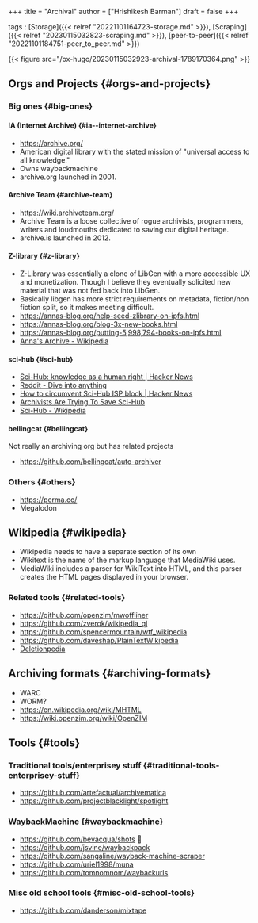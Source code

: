 +++
title = "Archival"
author = ["Hrishikesh Barman"]
draft = false
+++

tags
: [Storage]({{< relref "20221101164723-storage.md" >}}), [Scraping]({{< relref "20230115032823-scraping.md" >}}), [peer-to-peer]({{< relref "20221101184751-peer_to_peer.md" >}})

{{< figure src="/ox-hugo/20230115032923-archival-1789170364.png" >}}


## Orgs and Projects {#orgs-and-projects}


### Big ones {#big-ones}


#### IA (Internet Archive) {#ia--internet-archive}

-   <https://archive.org/>
-   American digital library with the stated mission of "universal access to all knowledge."
-   Owns waybackmachine
-   archive.org launched in 2001.


#### Archive Team {#archive-team}

-   <https://wiki.archiveteam.org/>
-   Archive Team is a loose collective of rogue archivists, programmers, writers and loudmouths dedicated to saving our digital heritage.
-   archive.is launched in 2012.


#### Z-library {#z-library}

-   Z-Library was essentially a clone of LibGen with a more accessible UX and monetization. Though I believe they eventually solicited new material that was not fed back into LibGen.
-   Basically libgen has more strict requirements on metadata, fiction/non fiction split, so it makes meeting difficult.
-   <https://annas-blog.org/help-seed-zlibrary-on-ipfs.html>
-   <https://annas-blog.org/blog-3x-new-books.html>
-   <https://annas-blog.org/putting-5,998,794-books-on-ipfs.html>
-   [Anna's Archive - Wikipedia](https://en.wikipedia.org/wiki/Anna%27s_Archive)


#### sci-hub {#sci-hub}

-   [Sci-Hub: knowledge as a human right | Hacker News](https://news.ycombinator.com/item?id=34541505)
-   [Reddit - Dive into anything](https://www.reddit.com/r/DataHoarder/comments/nc27fv/rescue_mission_for_scihub_and_open_science_we_are/)
-   [How to circumvent Sci-Hub ISP block | Hacker News](https://news.ycombinator.com/item?id=27451844)
-   [Archivists Are Trying To Save Sci-Hub](https://gizmodo.com/archivists-want-to-make-sci-hub-un-censorable-1846898276)
-   [Sci-Hub - Wikipedia](https://en.wikipedia.org/wiki/Sci-Hub#cite_note-:12-31)


#### bellingcat {#bellingcat}

Not really an archiving org but has related projects

-   <https://github.com/bellingcat/auto-archiver>


### Others {#others}

-   <https://perma.cc/>
-   Megalodon


## Wikipedia {#wikipedia}

-   Wikipedia needs to have a separate section of its own
-   Wikitext is the name of the markup language that MediaWiki uses.
-   MediaWiki includes a parser for WikiText into HTML, and this parser creates the HTML pages displayed in your browser.


### Related tools {#related-tools}

-   <https://github.com/openzim/mwoffliner>
-   <https://github.com/zverok/wikipedia_ql>
-   <https://github.com/spencermountain/wtf_wikipedia>
-   <https://github.com/daveshap/PlainTextWikipedia>
-   [Deletionpedia](http://deletionpedia.dbatley.com/w/index.php)


## Archiving formats {#archiving-formats}

-   WARC
-   WORM?
-   <https://en.wikipedia.org/wiki/MHTML>
-   <https://wiki.openzim.org/wiki/OpenZIM>


## Tools {#tools}


### Traditional tools/enterprisey stuff {#traditional-tools-enterprisey-stuff}

-   <https://github.com/artefactual/archivematica>
-   <https://github.com/projectblacklight/spotlight>


### WaybackMachine {#waybackmachine}

-   <https://github.com/bevacqua/shots> 🌟
-   <https://github.com/jsvine/waybackpack>
-   <https://github.com/sangaline/wayback-machine-scraper>
-   <https://github.com/uriel1998/muna>
-   <https://github.com/tomnomnom/waybackurls>


### Misc old school tools {#misc-old-school-tools}

-   <https://github.com/danderson/mixtape>
